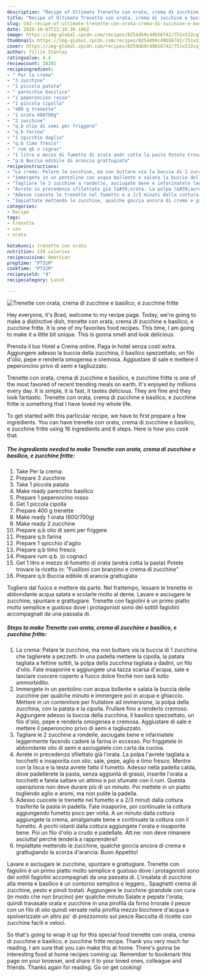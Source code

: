 ```yaml
---
description: "Recipe of Ultimate Trenette con orata, crema di zucchine e basilico, e zucchine fritte"
title: "Recipe of Ultimate Trenette con orata, crema di zucchine e basilico, e zucchine fritte"
slug: 243-recipe-of-ultimate-trenette-con-orata-crema-di-zucchine-e-basilico-e-zucchine-fritte
date: 2020-10-07T22:18:36.106Z
image: https://img-global.cpcdn.com/recipes/0254db9c49b56742/751x532cq70/trenette-con-orata-crema-di-zucchine-e-basilico-e-zucchine-fritte-recipe-main-photo.jpg
thumbnail: https://img-global.cpcdn.com/recipes/0254db9c49b56742/751x532cq70/trenette-con-orata-crema-di-zucchine-e-basilico-e-zucchine-fritte-recipe-main-photo.jpg
cover: https://img-global.cpcdn.com/recipes/0254db9c49b56742/751x532cq70/trenette-con-orata-crema-di-zucchine-e-basilico-e-zucchine-fritte-recipe-main-photo.jpg
author: Tillie Stanley
ratingvalue: 4.4
reviewcount: 38201
recipeingredient:
- " Per la crema"
- "3 zucchine"
- "1 piccola patata"
- " parecchio basilico"
- "1 peperoncino rosso"
- "1 piccola cipolla"
- "400 g trenette"
- "1 orata 600700g"
- "2 zucchine"
- "q.b olio di semi per friggere"
- "q.b farina"
- "1 spicchio daglio"
- "q.b timo fresco"
- " rum qb o cognac"
- "1 litro e mezzo di fumetto di orata andr cotta la pasta Potete trovare la ricetta in Fusilloni con branzino e crema di zucchine"
- "q.b Buccia edibile di arancia grattugiata"
recipeinstructions:
- "La crema: Pelare le zucchine, ma non buttare via la buccia di 1 zucchina che taglierete a pezzetti. In una padella mettere la cipolla, la patata tagliata a fettine sottili, la polpa della zucchina tagliata a dadini, un filo d&#39;olio. Fate insaporire e aggiungete una tazza scarsa d&#39;acqua, sale e lasciare cuocere coperto a fuoco dolce finchè non sarà tutto ammorbidito."
- "Immergete in un pentolino con acqua bollente e salata la buccia delle zucchine per qualche minuto e immergere poi in acqua e ghiaccio. Mettere in un contenitore per frullatore ad immersione, la polpa della zucchina, con la patata e la cipolla. Frullare fino a renderlo cremoso. Aggiungere adesso la buccia della zucchina, il basilico spezzettato, un filo d&#39;olio, pepe e renderla omogenea e cremosa. Aggiustare di sale e mettere il peperoncino privo di semi e tagliuzzato."
- "Tagliare le 2 zucchine a rondelle, asciugate bene e infarinatele leggermente facendo cadere la farina in eccesso. Poi friggetele in abbondante olio di semi e asciugatele con carta da cucina."
- "Avrete in precedenza sfilettato già l&#39;orata. La polpa l&#39;avrete tagliata a tocchetti e insaporita con olio, sale, pepe, aglio e timo fresco. Mentre con la lisca e la testa avrete fatto il fumetto. Adesso nella padella calda, dove padellerete la pasta, senza aggiunta di grassi, inserite l&#39;orata a tocchetti e fatela saltare un attimo e poi sfumate con il rum. Questa operazione non deve durare più di un minuto. Poi mettete in un piatto togliendo aglio e aromi, ma non pulite la padella."
- "Adesso cuocete le trenette nel fumetto e a 2/3 minuti dalla cottura trasferite la pasta in padella. Fate insaporire, poi continuate la cottura aggiungendo fumetto poco per volta. A un minuto dalla cottura aggiungete la crema, amalgamate bene e continuate la cottura con il fumetto. A pochi istanti dalla cottura aggiungete l&#39;orata e insaporite bene. Poi un filo d&#39;olio a crudo e padellate. Att.ne: non deve rimanere asciutta! perchè tenderà a rapprendersi!"
- "Impiattate mettendo le zucchine, qualche goccia ancora di crema e grattugiando la scorza d&#39;arancia. Buon Appetito!"
categories:
- Recipe
tags:
- trenette
- con
- orata

katakunci: trenette con orata 
nutrition: 134 calories
recipecuisine: American
preptime: "PT31M"
cooktime: "PT32M"
recipeyield: "4"
recipecategory: Lunch

---
```



![Trenette con orata, crema di zucchine e basilico, e zucchine fritte](https://img-global.cpcdn.com/recipes/0254db9c49b56742/751x532cq70/trenette-con-orata-crema-di-zucchine-e-basilico-e-zucchine-fritte-recipe-main-photo.jpg)

Hey everyone, it's Brad, welcome to my recipe page. Today, we're going to make a distinctive dish, trenette con orata, crema di zucchine e basilico, e zucchine fritte. It is one of my favorites food recipes. This time, I am going to make it a little bit unique. This is gonna smell and look delicious.

Prenota il tuo Hotel a Crema online. Paga in hotel senza costi extra. Aggiungere adesso la buccia della zucchina, il basilico spezzettato, un filo d&#39;olio, pepe e renderla omogenea e cremosa. Aggiustare di sale e mettere il peperoncino privo di semi e tagliuzzato.

Trenette con orata, crema di zucchine e basilico, e zucchine fritte is one of the most favored of recent trending meals on earth. It's enjoyed by millions every day. It is simple, it is fast, it tastes delicious. They are fine and they look fantastic. Trenette con orata, crema di zucchine e basilico, e zucchine fritte is something that I have loved my whole life.


To get started with this particular recipe, we have to first prepare a few ingredients. You can have trenette con orata, crema di zucchine e basilico, e zucchine fritte using 16 ingredients and 6 steps. Here is how you cook that.

<!--inarticleads1-->

##### The ingredients needed to make Trenette con orata, crema di zucchine e basilico, e zucchine fritte:

1. Take  Per la crema:
1. Prepare 3 zucchine
1. Take 1 piccola patata
1. Make ready  parecchio basilico
1. Prepare 1 peperoncino rosso
1. Get 1 piccola cipolla
1. Prepare 400 g trenette
1. Make ready 1 orata (600/700g)
1. Make ready 2 zucchine
1. Prepare q.b olio di semi per friggere
1. Prepare q.b farina
1. Prepare 1 spicchio d&#39;aglio
1. Prepare q.b timo fresco
1. Prepare  rum q.b. (o cognac)
1. Get 1 litro e mezzo di fumetto di orata (andrà cotta la pasta) Potete trovare la ricetta in: &#34;Fusilloni con branzino e crema di zucchine&#34;
1. Prepare q.b Buccia edibile di arancia grattugiata


Togliere dal fuoco e mettere da parte. Nel frattempo, lessare le trenette in abbondante acqua salata e scolarle molto al dente. Lavare e asciugare le zucchine, spuntare e grattugiare. Trenette con fagiolini è un primo piatto molto semplice e gustoso dove i protagonisti sono dei sottili fagiolini accompagnati da una passata di. 

<!--inarticleads2-->

##### Steps to make Trenette con orata, crema di zucchine e basilico, e zucchine fritte:

1. La crema: Pelare le zucchine, ma non buttare via la buccia di 1 zucchina che taglierete a pezzetti. In una padella mettere la cipolla, la patata tagliata a fettine sottili, la polpa della zucchina tagliata a dadini, un filo d&#39;olio. Fate insaporire e aggiungete una tazza scarsa d&#39;acqua, sale e lasciare cuocere coperto a fuoco dolce finchè non sarà tutto ammorbidito.
1. Immergete in un pentolino con acqua bollente e salata la buccia delle zucchine per qualche minuto e immergere poi in acqua e ghiaccio. Mettere in un contenitore per frullatore ad immersione, la polpa della zucchina, con la patata e la cipolla. Frullare fino a renderlo cremoso. Aggiungere adesso la buccia della zucchina, il basilico spezzettato, un filo d&#39;olio, pepe e renderla omogenea e cremosa. Aggiustare di sale e mettere il peperoncino privo di semi e tagliuzzato.
1. Tagliare le 2 zucchine a rondelle, asciugate bene e infarinatele leggermente facendo cadere la farina in eccesso. Poi friggetele in abbondante olio di semi e asciugatele con carta da cucina.
1. Avrete in precedenza sfilettato già l&#39;orata. La polpa l&#39;avrete tagliata a tocchetti e insaporita con olio, sale, pepe, aglio e timo fresco. Mentre con la lisca e la testa avrete fatto il fumetto. Adesso nella padella calda, dove padellerete la pasta, senza aggiunta di grassi, inserite l&#39;orata a tocchetti e fatela saltare un attimo e poi sfumate con il rum. Questa operazione non deve durare più di un minuto. Poi mettete in un piatto togliendo aglio e aromi, ma non pulite la padella.
1. Adesso cuocete le trenette nel fumetto e a 2/3 minuti dalla cottura trasferite la pasta in padella. Fate insaporire, poi continuate la cottura aggiungendo fumetto poco per volta. A un minuto dalla cottura aggiungete la crema, amalgamate bene e continuate la cottura con il fumetto. A pochi istanti dalla cottura aggiungete l&#39;orata e insaporite bene. Poi un filo d&#39;olio a crudo e padellate. Att.ne: non deve rimanere asciutta! perchè tenderà a rapprendersi!
1. Impiattate mettendo le zucchine, qualche goccia ancora di crema e grattugiando la scorza d&#39;arancia. Buon Appetito!


Lavare e asciugare le zucchine, spuntare e grattugiare. Trenette con fagiolini è un primo piatto molto semplice e gustoso dove i protagonisti sono dei sottili fagiolini accompagnati da una passata di. L&#39;insalata di zucchine alla menta e basilico è un contorno semplice e leggero,. Spaghetti crema di zucchine, pesto e pinoli tostati. Aggiungere le zucchine girandole con cura (in modo che non brucino) per qualche minuto Salate e pepate l&#39;orata; quindi travasate orata e zucchine in una pirofila da forno Irrorate il pesce con un filo di olio quindi versate nella pirofila mezzo bicchiere d&#39;acqua e spolverizzate un altro po&#39; di prezzomolo sul pesce Raccolta di ricette con zucchine facili e veloci. 

So that's going to wrap it up for this special food trenette con orata, crema di zucchine e basilico, e zucchine fritte recipe. Thank you very much for reading. I am sure that you can make this at home. There's gonna be interesting food at home recipes coming up. Remember to bookmark this page on your browser, and share it to your loved ones, colleague and friends. Thanks again for reading. Go on get cooking!
